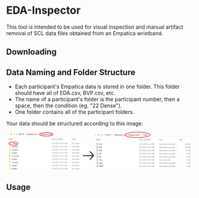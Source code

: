 # EDA-Inspector

This tool is intended to be used for visual inspection and manual artifact removal of SCL data files obtained from an Empatica wristband.

## Downloading

## Data Naming and Folder Structure
* Each participant's Empatica data is stored in one folder. This folder should have all of EDA.csv, BVP.csv, etc.
* The name of a participant's folder is the participant number, then a space, then the condition (eg. "22 Dense").
* One folder contains all of the participant folders.

Your data should be structured according to this image:

![test](https://github.com/afrancey/EDA-Inspector/blob/master/images/folders.png)

## Usage


